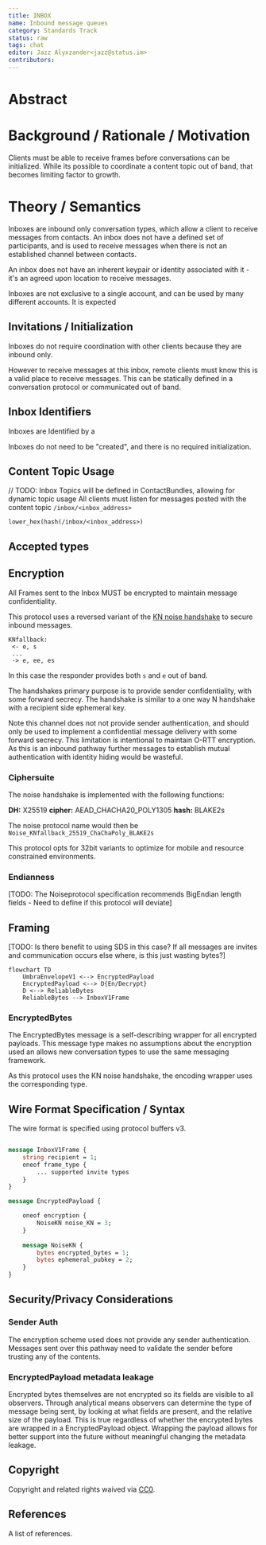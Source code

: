 ```yaml
---
title: INBOX
name: Inbound message queues
category: Standards Track
status: raw
tags: chat
editor: Jazz Alyxzander<jazz@status.im>
contributors:
---
```

# Abstract


# Background / Rationale / Motivation
Clients must be able to receive frames before conversations can be initialized. While its possible to coordinate a content topic out of band, that becomes limiting factor to growth. 


# Theory / Semantics

Inboxes are inbound only conversation types, which allow a client to receive messages from contacts. 
An inbox does not have a defined set of participants, and is used to receive messages when there is not an established channel between contacts. 

An inbox does not have an inherent keypair or identity associated with it - it's an agreed upon location to receive messages. 

Inboxes are not exclusive to a single account, and can be used by many different accounts. It is expected  


## Invitations / Initialization

Inboxes do not require coordination with other clients because they are inbound only. 

However to receive messages at this inbox, remote clients must know this is a valid place to receive messages. This can be statically defined in a conversation protocol or communicated out of band.

## Inbox Identifiers

Inboxes are Identified by a 

Inboxes do not need to be "created", and there is no required initialization. 


## Content Topic Usage

// TODO: Inbox Topics will be defined in ContactBundles, allowing for dynamic topic usage
All clients must listen for messages posted with the content topic `/inbox/<inbox_address>`

`lower_hex(hash(/inbox/<inbox_address>)`



## Accepted types



## Encryption

All Frames sent to the Inbox MUST be encrypted to maintain message confidentiality. 

This protocol uses a reversed variant of the [KN noise handshake](https://noiseexplorer.com/patterns/KN/) to secure inbound messages.

 ```noise
KNfallback:
  <- e, s
  ...
  -> e, ee, es	
 ```

In this case the responder provides both `s` and `e` out of band. 

The handshakes primary purpose is to provide sender confidentiality, with some forward secrecy. The handshake is similar to a one way N handshake with a recipient side ephemeral key.   

Note this channel does not not provide sender authentication, and should only be used to implement a confidential message delivery with some forward secrecy. This limitation is intentional to maintain O-RTT encryption. As this is an inbound pathway further messages to establish mutual authentication with identity hiding would be wasteful. 

### Ciphersuite

The noise handshake is implemented with the following functions:

**DH:** X25519
**cipher:** AEAD_CHACHA20_POLY1305 
**hash:** BLAKE2s 

The noise protocol name would then be `Noise_KNfallback_25519_ChaChaPoly_BLAKE2s`

This protocol opts for 32bit variants to optimize for mobile and resource constrained environments.

### Endianness
[TODO: The Noiseprotocol specification recommends BigEndian length fields - Need to define if this protocol will deviate]

## Framing 

[TODO: Is there benefit to using SDS in this case? If all messages are invites and communication occurs else where, is this just wasting bytes?]
```mermaid 
flowchart TD
    UmbraEnvelopeV1 <--> EncryptedPayload
    EncryptedPayload <--> D{En/Decrypt}
    D <--> ReliableBytes
    ReliableBytes --> InboxV1Frame

```

### EncryptedBytes

The EncryptedBytes message is a self-describing wrapper for all encrypted payloads. This message type makes no assumptions about the encryption used an allows new conversation types to use the same messaging framework.

As this protocol uses the KN noise handshake, the encoding wrapper uses the corresponding type. 


## Wire Format Specification / Syntax
The wire format is specified using protocol buffers v3.

```protobuf

message InboxV1Frame {
    string recipient = 1;
    oneof frame_type {
        ... supported invite types
    }
}

message EncryptedPayload {

    oneof encryption {
		NoiseKN noise_KN = 3;
    }
   
    message NoiseKN {
        bytes encrypted_bytes = 1;
        bytes ephemeral_pubkey = 2;
    }
}

```


## Security/Privacy Considerations

### Sender Auth
The encryption scheme used does not provide any sender authentication. Messages sent over this pathway need to validate the sender before trusting any of the contents.

### EncryptedPayload metadata leakage
Encrypted bytes themselves are not encrypted so its fields are visible to all observers. Through analytical means observers can determine the type of message being sent, by looking at what fields are present, and the relative size of the payload. This is true regardless of whether the encrypted bytes are wrapped in a EncryptedPayload object. Wrapping the payload allows for better support into the future without meaningful changing the metadata leakage. 

## Copyright

Copyright and related rights waived via [CC0](https://creativecommons.org/publicdomain/zero/1.0/).

## References

A list of references.
